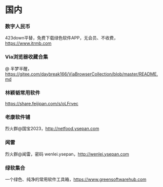 # 国内

### 数字人民币<!-- {docsify-ignore} -->

423down平替，免费下载绿色软件APP，无会员、不收费，https://www.itrmb.com

### Via浏览器收藏合集<!-- {docsify-ignore} -->

@ 半梦半醒，https://gitee.com/daybreak166/ViaBrowserCollection/blob/master/README.md

### 林颖韬常用软件<!-- {docsify-ignore} -->

https://share.feijipan.com/s/oLFrvec

### 老康软件铺<!-- {docsify-ignore} -->

烈火群@国宝2023，http://netfood.ysepan.com

### 闻雷<!-- {docsify-ignore} -->

烈火群@闻雷，密码 wenlei.ysepan，http://wenlei.ysepan.com

### 绿软集合<!-- {docsify-ignore} -->

一个绿色、纯净的常用软件工具箱，https://www.greensoftwarehub.com